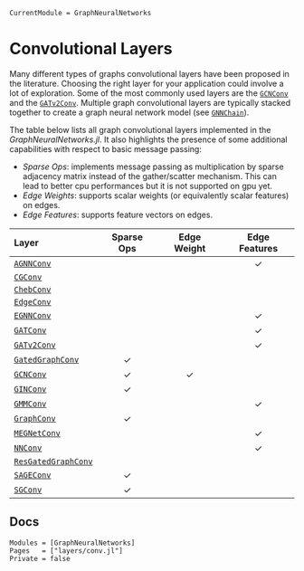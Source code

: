 ```@meta
CurrentModule = GraphNeuralNetworks
```

# Convolutional Layers

Many different types of graphs convolutional layers have been proposed in the literature. Choosing the right layer for your application could involve a lot of exploration. 
Some of the most commonly used layers are the [`GCNConv`](@ref) and the [`GATv2Conv`](@ref). Multiple graph convolutional layers are typically stacked together to create a graph neural network model
(see [`GNNChain`](@ref)).

The table below lists all graph convolutional layers implemented in the *GraphNeuralNetworks.jl*. It also highlights the presence of some additional capabilities with respect to basic message passing:
- *Sparse Ops*: implements message passing as multiplication by sparse adjacency matrix instead of the gather/scatter mechanism. This can lead to better cpu performances but it is not supported on gpu yet. 
- *Edge Weights*: supports scalar weights (or equivalently scalar features) on edges. 
- *Edge Features*: supports feature vectors on edges.

| Layer                       |Sparse Ops|Edge Weight|Edge Features| 
| :--------                   |  :---:   |:---:      |:---:        |               
| [`AGNNConv`](@ref)          |          |           |    ✓        |
| [`CGConv`](@ref)            |          |           |             |
| [`ChebConv`](@ref)          |          |           |             |
| [`EdgeConv`](@ref)          |          |           |             |
| [`EGNNConv`](@ref)          |          |           |     ✓       |
| [`GATConv`](@ref)           |          |           |     ✓       |
| [`GATv2Conv`](@ref)         |          |           |     ✓       |
| [`GatedGraphConv`](@ref)    |     ✓    |           |             |
| [`GCNConv`](@ref)           |     ✓    |     ✓     |             | 
| [`GINConv`](@ref)           |     ✓    |           |             |
| [`GMMConv`](@ref)           |          |           |     ✓       |
| [`GraphConv`](@ref)         |     ✓    |           |             |
| [`MEGNetConv`](@ref)        |          |           |     ✓       |
| [`NNConv`](@ref)            |          |           |     ✓       |
| [`ResGatedGraphConv`](@ref) |          |           |             |
| [`SAGEConv`](@ref)          |     ✓    |           |             |
| [`SGConv`](@ref)            |     ✓    |           |             |


## Docs

```@autodocs
Modules = [GraphNeuralNetworks]
Pages   = ["layers/conv.jl"]
Private = false
```
